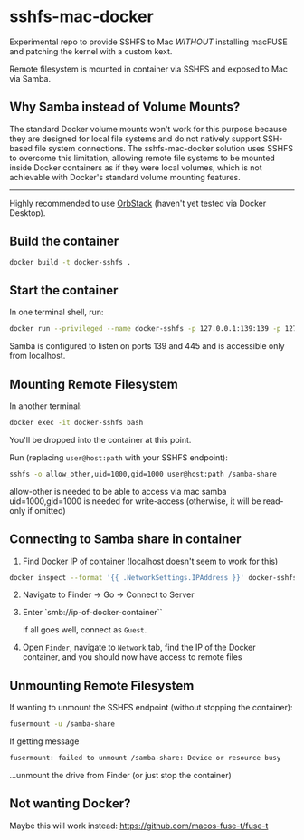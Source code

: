 # sshfs-mac-docker

Experimental repo to provide SSHFS to Mac *WITHOUT* installing macFUSE and patching the kernel with a custom kext.

Remote filesystem is mounted in container via SSHFS and exposed to Mac via Samba.

## Why Samba instead of Volume Mounts?

The standard Docker volume mounts won't work for this purpose because they are designed for local file systems and do not natively support SSH-based file system connections. The sshfs-mac-docker solution uses SSHFS to overcome this limitation, allowing remote file systems to be mounted inside Docker containers as if they were local volumes, which is not achievable with Docker's standard volume mounting features.

----

Highly recommended to use [OrbStack](https://orbstack.dev/) (haven't yet tested via Docker Desktop).

## Build the container

```bash
docker build -t docker-sshfs . 
```


## Start the container

In one terminal shell, run:

```bash
docker run --privileged --name docker-sshfs -p 127.0.0.1:139:139 -p 127.0.0.1:445:445 docker-sshfs
```

Samba is configured to listen on ports 139 and 445 and is accessible only from localhost.

## Mounting Remote Filesystem

In another terminal:

```bash
docker exec -it docker-sshfs bash
```

You'll be dropped into the container at this point.

Run (replacing `user@host:path` with your SSHFS endpoint):

```bash
sshfs -o allow_other,uid=1000,gid=1000 user@host:path /samba-share
```

allow-other is needed to be able to access via mac samba
uid=1000,gid=1000 is needed for write-access (otherwise, it will be read-only if omitted)

## Connecting to Samba share in container

1. Find Docker IP of container (localhost doesn't seem to work for this)

```bash
docker inspect --format '{{ .NetworkSettings.IPAddress }}' docker-sshfs
```

2. Navigate to Finder -> Go -> Connect to Server

3. Enter `smb://ip-of-docker-container``

    If all goes well, connect as `Guest`.

4. Open `Finder`, navigate to `Network` tab, find the IP of the Docker container, and you should now have access to remote files

## Unmounting Remote Filesystem

If wanting to unmount the SSHFS endpoint (without stopping the container):

```bash
fusermount -u /samba-share
```

If getting message

```bash
fusermount: failed to unmount /samba-share: Device or resource busy
```

...unmount the drive from Finder (or just stop the container)

## Not wanting Docker?

Maybe this will work instead: https://github.com/macos-fuse-t/fuse-t

